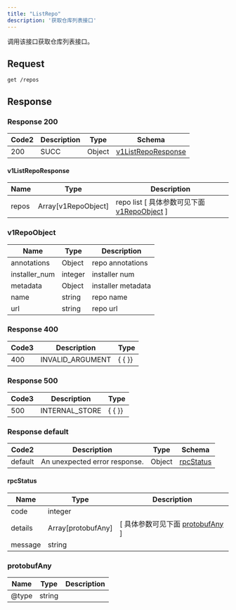 ```yaml
---
title: "ListRepo"
description: '获取仓库列表接口'
---
```

调用该接口获取仓库列表接口。

## Request


```
get /repos
```

## Response

### Response  200 
| Code2 | Description | Type | Schema |
| ---- | ----------- | ------ | ------ |
| 200 | SUCC | Object | [v1ListRepoResponse](#v1ListRepoResponse) |

#### v1ListRepoResponse

| Name | Type | Description | 
| ---- | ---- | ----------- |         
| repos | Array[v1RepoObject] | repo list [ 具体参数可见下面 [v1RepoObject](#v1RepoObject) ] |    

### v1RepoObject
| Name | Type | Description | 
| ---- | ---- | ----------- |    
| annotations | Object | repo annotations   |      
| installer_num | integer | installer num |     
| metadata | Object | installer metadata   |      
| name | string | repo name |      
| url | string | repo url |   



### Response  400
| Code3 | Description | Type | 
| ---- | ----------- | ------ | 
| 400 | INVALID_ARGUMENT | {   { }} |

### Response  500
| Code3 | Description | Type | 
| ---- | ----------- | ------ | 
| 500 | INTERNAL_STORE | {   { }} |

### Response  default 
| Code2 | Description | Type | Schema |
| ---- | ----------- | ------ | ------ |
| default | An unexpected error response. | Object | [rpcStatus](#rpcStatus) |

#### rpcStatus

| Name | Type | Description | 
| ---- | ---- | ----------- |     
| code | integer |  |          
| details | Array[protobufAny] |  [ 具体参数可见下面 [protobufAny](#protobufAny) ] |       
| message | string |  |   

### protobufAny
| Name | Type | Description | 
| ---- | ---- | ----------- |     
| @type | string |  |   



